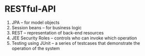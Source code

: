 # RESTful-API

1. JPA – for model objects
2. Session beans – for business logic
3. REST – representation of back-end resources
4. JEE Security Roles – controls who can invoke which operation
5. Testing using JUnit – a series of testcases that demonstrate the operation of the system
